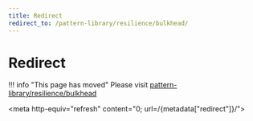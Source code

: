 ```yaml
---
title: Redirect
redirect_to: /pattern-library/resilience/bulkhead/
---
```


# Redirect

!!! info "This page has moved"
    Please visit [pattern-library/resilience/bulkhead](/pattern-library/resilience/bulkhead/index.md)

<meta http-equiv="refresh" content="0; url=/{metadata["redirect"]}/">